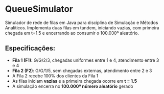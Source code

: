 # QueueSimulator
Simulador de rede de filas em Java para disciplina de Simulação e Métodos Analíticos. Implementa duas filas em tandem, iniciando vazias, com primeira chegada em t=1.5 e encerrando ao consumir o 100.000º aleatório.

## Especificações:
- **Fila 1 (F1)**: G/G/2/3, chegadas uniformes entre 1 e 4, atendimento entre 3 e 4  
- **Fila 2 (F2)**: G/G/1/5, sem chegadas externas, atendimento entre 2 e 3  
- A Fila 2 recebe 100% dos clientes da Fila 1  
- As filas iniciam **vazias** e a primeira chegada ocorre em **t = 1.5**  
- A simulação encerra no **100.000º número aleatório** gerado  
